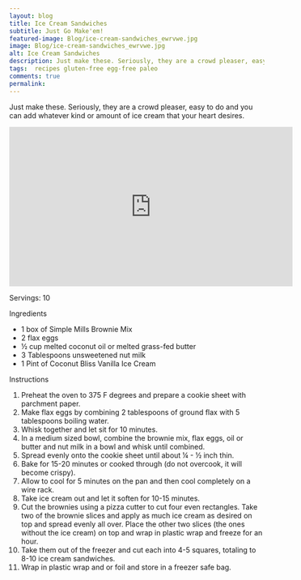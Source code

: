 ```yaml
---
layout: blog
title: Ice Cream Sandwiches
subtitle: Just Go Make'em!
featured-image: Blog/ice-cream-sandwiches_ewrvwe.jpg
image: Blog/ice-cream-sandwiches_ewrvwe.jpg
alt: Ice Cream Sandwiches
description: Just make these. Seriously, they are a crowd pleaser, easy to do and you can add whatever kind or amount of ice cream that your heart desires.
tags:  recipes gluten-free egg-free paleo
comments: true
permalink:
---
```

Just make these. Seriously, they are a crowd pleaser, easy to do and you can add whatever kind or amount of ice cream that your heart desires.

<iframe width="560" height="315" src="https://www.youtube.com/embed/BvCzjGSuHgo" frameborder="0" allow="accelerometer; autoplay; encrypted-media; gyroscope; picture-in-picture" allowfullscreen></iframe>

Servings: 10

Ingredients
* 1 box of Simple Mills Brownie Mix
* 2 flax eggs
* ½ cup melted coconut oil or melted grass-fed butter
* 3 Tablespoons unsweetened nut milk
* 1 Pint of Coconut Bliss Vanilla Ice Cream

Instructions
1. Preheat the oven to 375 F degrees and prepare a cookie sheet with parchment paper.
2. Make flax eggs by combining 2 tablespoons of ground flax with 5 tablespoons boiling water.
3. Whisk together and let sit for 10 minutes.
4. In a medium sized bowl, combine the brownie mix, flax eggs, oil or butter and nut milk in a bowl and whisk until combined.
5. Spread evenly onto the cookie sheet until about ¼ - ½ inch thin.
6. Bake for 15-20 minutes or cooked through (do not overcook, it will become crispy).
7. Allow to cool for 5 minutes on the pan and then cool completely on a wire rack.
8. Take ice cream out and let it soften for 10-15 minutes.
9. Cut the brownies using a pizza cutter to cut four even rectangles. Take two of the brownie slices and apply as much ice cream as desired on top and spread evenly all over. Place the other two slices (the ones without the ice cream) on top and wrap in plastic wrap and freeze for an hour.
10. Take them out of the freezer and cut each into 4-5 squares, totaling to 8-10 ice cream sandwiches.
11. Wrap in plastic wrap and or foil and store in a freezer safe bag.
